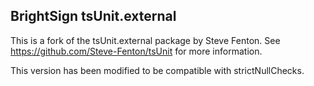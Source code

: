 ## BrightSign tsUnit.external

This is a fork of the tsUnit.external package by Steve Fenton. See https://github.com/Steve-Fenton/tsUnit for more information.

This version has been modified to be compatible with strictNullChecks.
